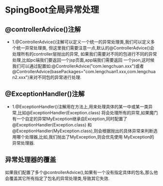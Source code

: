 # SpingBoot全局异常处理

## @controllerAdvice()注解
+ 1.@ControllerAdvice()注解可以定义一个统一的异常处理类,我们可以定义多个统一异常处理类,
    但这里我们需要注意一点,默认的@ControllerAdvice()会处理所有的controller层抛出的异常,
    如果我们需要对不同的包进行不同的异常处理,比如pc端我们要返回一个jsp页面,app端我们需要返回
    一个json,这时候我们可以通过配置如:@ControllerAdvice("com.lengchuan.xxx")或者
    @ControllerAdvice(basePackages="com.lengchuan1.xxx,com.lengchuan2.xxx")来对不同包的异常进行处理.
 
## @ExceptionHandler()注解
+ 1.@ExceptionHandler()注解用在方法上,用来处理具体的某一中或某一类异常,比如@ExceptionHandler(Exception.class)
    将会处理所有的异常,如果魔门有一个自定的异常MyException继承自Exception,同时配置了@ExceptionHandler(Exception.class)
    和@ExceptionHandler(MyException.class),则会根据抛出的具体异常来判断选用哪个处理器,比如,我们抛出了MyException,则会优先使用
    MyException的异常处理器.

## 异常处理器的覆盖
如果我们配置了多个@controllerAdvice(),如果有一个没有指定具体的包名,那么他会覆盖其它所有指定了包名的异常处理类,导致其它失效.
    